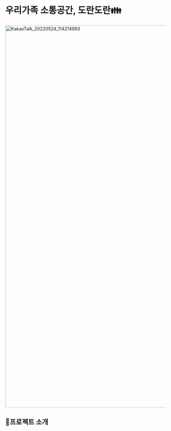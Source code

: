 # 우리가족 소통공간, 도란도란👪
<img width="1200" alt="KakaoTalk_20220524_114214993" src="https://user-images.githubusercontent.com/100390926/170814313-dc64a487-f3ff-40c1-8c91-ee9d7ec150d4.png">
 
 ## 👋프로젝트 소개

